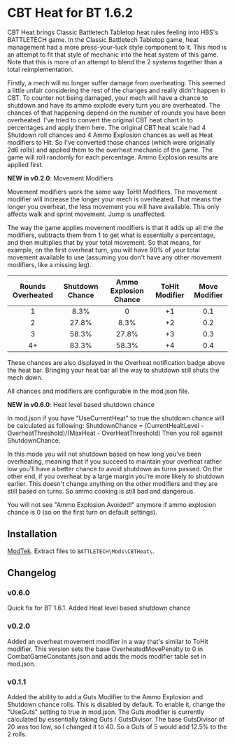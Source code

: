 # CBT Heat for BT 1.6.2

CBT Heat brings Classic Battletech Tabletop heat rules feeling into HBS's BATTLETECH game.  In the Classic Battletech Tabletop game, heat management had a more press-your-luck style component to it.  This mod is an attempt to fit that style of mechanic into the heat system of this game.  Note that this is more of an attempt to blend the 2 systems together than a total reimplementation.

Firstly, a mech will no longer suffer damage from overheating.  This seemed a little unfair considering the rest of the changes and really didn't happen in CBT. To counter not being damaged, your mech will have a chance to shutdown and have its ammo explode every turn you are overheated.  The chances of that happening depend on the number of rounds you have been overheated.  I've tried to convert the original CBT heat chart in to percentages and apply them here.  The original CBT heat scale had 4 Shutdown roll chances and 4 Ammo Explosion chances as well as Heat modifiers to Hit.  So I've converted those chances (which were originally 2d6 rolls) and applied them to the overheat mechanic of the game. The game will roll randomly for each percentage.  Ammo Explosion results are applied first.

__NEW in v0.2.0__: Movement Modifiers

Movement modifiers work the same way ToHit Modifiers.  The movement modifier will increase the longer your mech is overheated.  That means the longer you overheat, the less movement you will have available.  This only affects walk and sprint movement.  Jump is unaffected.

The way the game applies movement modifiers is that it adds up all the the modifiers, subtracts them from 1 to get what is essentially a percentage, and then multiplies that by your total movement. So that means, for example, on the first overheat turn, you will have 90% of your total movement available to use (assuming you don't have any other movement modifiers, like a missing leg).


| Rounds Overheated | Shutdown Chance | Ammo Explosion Chance | ToHit Modifier | Move Modifier |
|:-----------------:|:---------------:|:---------------------:|:--------------:|:-------------:|
| 1                 | 8.3%            | 0                     | +1             | 0.1           |
| 2                 | 27.8%           | 8.3%                  | +2             | 0.2           |
| 3                 | 58.3%           | 27.8%                 | +3             | 0.3           |
| 4+                | 83.3%           | 58.3%                 | +4             | 0.4           |

These chances are also displayed in the Overheat notification badge above the heat bar.  Bringing your heat bar all the way to shutdown still shuts the mech down.

All chances and modifiers are configurable in the mod.json file.

__NEW in v0.6.0__: Heat level based shutdown chance

In mod.json if you have "UseCurrentHeat" to true the shutdown chance will be calculated as following:
ShutdownChance = (CurrentHealtLevel - OverheatThreshold)/(MaxHeat - OverHeatThreshold)
Then you roll against ShutdownChance.

In this mode you will not shutdown based on how long you've been overheating, meaning that if you succeed to maintain your overheat rather low you'll have a better chance to avoid shutdown as turns passed. On the other end, if you overheat by a large margin you're more likely to shutdown earlier.
This doesn't change anything on the other modifiers and they are still based on turns. So ammo cooking is still bad and dangerous.

You will not see "Ammo Explosion Avoided!" anymore if ammo explosion chance is 0 (so on the first turn on default settings).

## Installation

[ModTek](https://github.com/BattletechModders/ModTek/releases). Extract files to `BATTLETECH\Mods\CBTHeat\`.

## Changelog

### v0.6.0
Quick fix for BT 1.6.1. 
Added Heat level based shutdown chance

### v0.2.0
Added an overheat movement modifier in a way that's similar to ToHit modifier.  This version sets the base OverheatedMovePenalty to 0 in CombatGameConstants.json and adds the mods modifier table set in mod.json.

### v0.1.1
Added the ability to add a Guts Modifier to the Ammo Explosion and Shutdown chance rolls.  This is disabled by default.  To enable it, change the "UseGuts" setting to true in mod.json. The Guts modifier is currently calculated by essentially taking Guts / GutsDivisor.  The base GutsDivisor of 20 was too low, so I changed it to 40.  So a Guts of 5 would add 12.5% to the 2 rolls.
